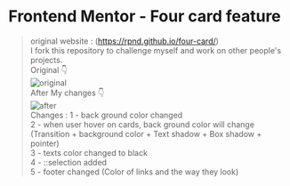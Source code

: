 # Frontend Mentor - Four card feature 
> original website : (https://rpnd.github.io/four-card/) <br />
> I fork this repository to challenge myself and work on other people's projects. <br />
> Original 👇 <br />
![original](https://user-images.githubusercontent.com/83610951/161387884-ef04e7d9-1a96-4cc2-b395-2f614c9c70cc.png) <br />
> After My changes 👇 <br />
![after](https://user-images.githubusercontent.com/83610951/161398465-338688b9-5b8c-4b65-bed5-4a55430b74a4.png) <br />
> Changes : 
> 1 - back ground color changed <br />
> 2 - when user hover on cards, back ground color will change (Transition + background color + Text shadow + Box shadow + pointer) <br />
> 3 - texts color changed to black <br />
> 4 - ::selection added <br />
> 5 - footer changed (Color of links and the way they look)
